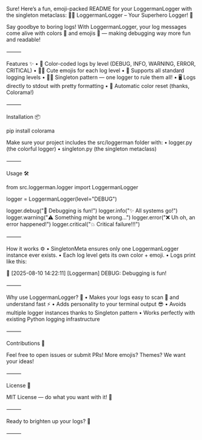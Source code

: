 Sure! Here’s a fun, emoji-packed README for your LoggermanLogger with the singleton metaclass:
🦸‍♂️ LoggermanLogger – Your Superhero Logger! 🚀

Say goodbye to boring logs! With LoggermanLogger, your log messages come alive with colors 🌈 and emojis 🎉 — making debugging way more fun and readable!

⸻

Features ✨
	•	🎨 Color-coded logs by level (DEBUG, INFO, WARNING, ERROR, CRITICAL)
	•	🐞🐛 Cute emojis for each log level
	•	🚦 Supports all standard logging levels
	•	🦸‍♀️ Singleton pattern — one logger to rule them all!
	•	🖥️ Logs directly to stdout with pretty formatting
	•	🧹 Automatic color reset (thanks, Colorama!)

⸻

Installation 📦

pip install colorama

Make sure your project includes the src/loggerman folder with:
	•	logger.py (the colorful logger)
	•	singleton.py (the singleton metaclass)

⸻

Usage 🛠️

from src.loggerman.logger import LoggermanLogger

logger = LoggermanLogger(level="DEBUG")

logger.debug("🐞 Debugging is fun!")
logger.info("✨ All systems go!")
logger.warning("⚠️ Something might be wrong...")
logger.error("❌ Uh oh, an error happened!")
logger.critical("💥 Critical failure!!!")


⸻

How it works ⚙️
	•	SingletonMeta ensures only one LoggermanLogger instance ever exists.
	•	Each log level gets its own color + emoji.
	•	Logs print like this:

🐞 [2025-08-10 14:22:11] [Loggerman] DEBUG: Debugging is fun!


⸻

Why use LoggermanLogger? 🤔
	•	Makes your logs easy to scan 👀 and understand fast ⚡
	•	Adds personality to your terminal output 😎
	•	Avoids multiple logger instances thanks to Singleton pattern
	•	Works perfectly with existing Python logging infrastructure

⸻

Contributions 🤝

Feel free to open issues or submit PRs! More emojis? Themes? We want your ideas!

⸻

License 📄

MIT License — do what you want with it! 🎉

⸻

Ready to brighten up your logs? 🌟

⸻